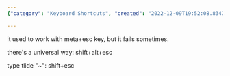 ```yaml
---
{"category": "Keyboard Shortcuts", "created": "2022-12-09T19:52:08.834Z", "date": "2022-12-09 19:52:08", "description": "The text explores the challenges of typing a backtick symbol using a splitable keyboard and presents an alternative technique to efficiently input this special character.", "modified": "2022-12-09T20:28:55.074Z", "tags": ["typing", "keyboard", "backtick", "splitable", "alternative method", "computer keyboard", "symbols"], "title": "typing backtick \"`\" with my current splitable keyboard"}

---
```


it used to work with meta+esc key, but it fails sometimes.

there's a universal way: shift+alt+esc

type tlide "~": shift+esc
